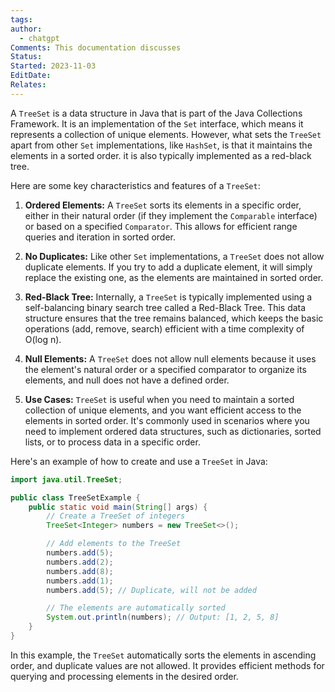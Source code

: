 ```yaml
---
tags: 
author:
  - chatgpt
Comments: This documentation discusses
Status: 
Started: 2023-11-03
EditDate: 
Relates:
---
```

A `TreeSet` is a data structure in Java that is part of the Java Collections Framework. It is an implementation of the `Set` interface, which means it represents a collection of unique elements. However, what sets the `TreeSet` apart from other `Set` implementations, like `HashSet`, is that it maintains the elements in a sorted order. it is also typically implemented as a red-black tree.

Here are some key characteristics and features of a `TreeSet`:

1. **Ordered Elements:** A `TreeSet` sorts its elements in a specific order, either in their natural order (if they implement the `Comparable` interface) or based on a specified `Comparator`. This allows for efficient range queries and iteration in sorted order.

2. **No Duplicates:** Like other `Set` implementations, a `TreeSet` does not allow duplicate elements. If you try to add a duplicate element, it will simply replace the existing one, as the elements are maintained in sorted order.

3. **Red-Black Tree:** Internally, a `TreeSet` is typically implemented using a self-balancing binary search tree called a Red-Black Tree. This data structure ensures that the tree remains balanced, which keeps the basic operations (add, remove, search) efficient with a time complexity of O(log n).

4. **Null Elements:** A `TreeSet` does not allow null elements because it uses the element's natural order or a specified comparator to organize its elements, and null does not have a defined order.

5. **Use Cases:** `TreeSet` is useful when you need to maintain a sorted collection of unique elements, and you want efficient access to the elements in sorted order. It's commonly used in scenarios where you need to implement ordered data structures, such as dictionaries, sorted lists, or to process data in a specific order.

Here's an example of how to create and use a `TreeSet` in Java:

```java
import java.util.TreeSet;

public class TreeSetExample {
    public static void main(String[] args) {
        // Create a TreeSet of integers
        TreeSet<Integer> numbers = new TreeSet<>();

        // Add elements to the TreeSet
        numbers.add(5);
        numbers.add(2);
        numbers.add(8);
        numbers.add(1);
        numbers.add(5); // Duplicate, will not be added

        // The elements are automatically sorted
        System.out.println(numbers); // Output: [1, 2, 5, 8]
    }
}
```

In this example, the `TreeSet` automatically sorts the elements in ascending order, and duplicate values are not allowed. It provides efficient methods for querying and processing elements in the desired order.